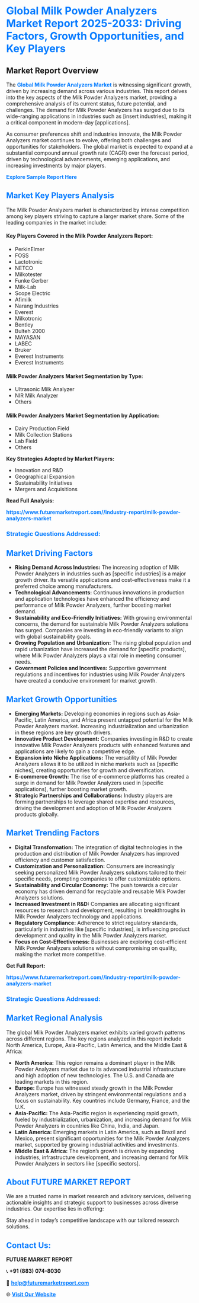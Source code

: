 <h1 style="color: #007BFF;">Global Milk Powder Analyzers Market Report 2025-2033: Driving Factors, Growth Opportunities, and Key Players</h1>

<section id="overview">
<h2>Market Report Overview</h2>
<p>The <a href="https://www.futuremarketreport.com//industry-report/milk-powder-analyzers-market" style="color: #007BFF; text-decoration: none;"><strong>Global Milk Powder Analyzers Market</strong></a> is witnessing significant growth, driven by increasing demand across various industries. This report delves into the key aspects of the Milk Powder Analyzers market, providing a comprehensive analysis of its current status, future potential, and challenges. The demand for Milk Powder Analyzers has surged due to its wide-ranging applications in industries such as [insert industries], making it a critical component in modern-day [applications].</p>
<p>As consumer preferences shift and industries innovate, the Milk Powder Analyzers market continues to evolve, offering both challenges and opportunities for stakeholders. The global market is expected to expand at a substantial compound annual growth rate (CAGR) over the forecast period, driven by technological advancements, emerging applications, and increasing investments by major players.</p>
</section>

<section id="overview">
<p><a href="https://www.futuremarketreport.com//request-sample/reportId=91880" style="color: #007BFF; text-decoration: none;"><strong>Explore Sample Report Here</strong></a></p>
</section>

<section id="key-players">
<h2 style="color: #007BFF;">Market Key Players Analysis</h2>
<p>The Milk Powder Analyzers market is characterized by intense competition among key players striving to capture a larger market share. Some of the leading companies in the market include:</p>
<h4>Key Players Covered in the Milk Powder Analyzers Report:</h4>
<ul><li>PerkinElmer</li><li>FOSS</li><li>Lactotronic</li><li>NETCO</li><li>Milkotester</li><li>Funke Gerber</li><li>Milk-Lab</li><li>Scope Electric</li><li>Afimilk</li><li>Narang Industries</li><li>Everest</li><li>Milkotronic</li><li>Bentley</li><li>Bulteh 2000</li><li>MAYASAN</li><li>LABEC</li><li>Bruker</li><li>Everest Instruments</li><li>Everest Instruments</li></ul>
<h4>Milk Powder Analyzers Market Segmentation by Type:</h4>
<ul><li>Ultrasonic Milk Analyzer</li><li>NIR Milk Analyzer</li><li>Others</li></ul>

<h4>Milk Powder Analyzers Market Segmentation by Application:</h4>
<ul><li>Dairy Production Field</li><li>Milk Collection Stations</li><li>Lab Field</li><li>Others</li></ul>
<p><strong>Key Strategies Adopted by Market Players:</strong></p>
<ul>
<li>Innovation and R&D</li>
<li>Geographical Expansion</li>
<li>Sustainability Initiatives</li>
<li>Mergers and Acquisitions</li>
</ul>
</section>

<section>
<p><strong>Read Full Analysis: </strong></p><a href="https://www.futuremarketreport.com//industry-report/milk-powder-analyzers-market" style="color: #007BFF; text-decoration: none;"><strong>https://www.futuremarketreport.com//industry-report/milk-powder-analyzers-market</strong></a>
<h3 style="color: #007BFF;">Strategic Questions Addressed:</h3>
</section>

<section id="driving-factors">
<h2 style="color: #007BFF;">Market Driving Factors</h2>
<ul>
<li><strong>Rising Demand Across Industries:</strong> The increasing adoption of Milk Powder Analyzers in industries such as [specific industries] is a major growth driver. Its versatile applications and cost-effectiveness make it a preferred choice among manufacturers.</li>
<li><strong>Technological Advancements:</strong> Continuous innovations in production and application technologies have enhanced the efficiency and performance of Milk Powder Analyzers, further boosting market demand.</li>
<li><strong>Sustainability and Eco-Friendly Initiatives:</strong> With growing environmental concerns, the demand for sustainable Milk Powder Analyzers solutions has surged. Companies are investing in eco-friendly variants to align with global sustainability goals.</li>
<li><strong>Growing Population and Urbanization:</strong> The rising global population and rapid urbanization have increased the demand for [specific products], where Milk Powder Analyzers plays a vital role in meeting consumer needs.</li>
<li><strong>Government Policies and Incentives:</strong> Supportive government regulations and incentives for industries using Milk Powder Analyzers have created a conducive environment for market growth.</li>
</ul>
</section>

<section id="growth-opportunities">
<h2 style="color: #007BFF;">Market Growth Opportunities</h2>
<ul>
<li><strong>Emerging Markets:</strong> Developing economies in regions such as Asia-Pacific, Latin America, and Africa present untapped potential for the Milk Powder Analyzers market. Increasing industrialization and urbanization in these regions are key growth drivers.</li>
<li><strong>Innovative Product Development:</strong> Companies investing in R&D to create innovative Milk Powder Analyzers products with enhanced features and applications are likely to gain a competitive edge.</li>
<li><strong>Expansion into Niche Applications:</strong> The versatility of Milk Powder Analyzers allows it to be utilized in niche markets such as [specific niches], creating opportunities for growth and diversification.</li>
<li><strong>E-commerce Growth:</strong> The rise of e-commerce platforms has created a surge in demand for Milk Powder Analyzers used in [specific applications], further boosting market growth.</li>
<li><strong>Strategic Partnerships and Collaborations:</strong> Industry players are forming partnerships to leverage shared expertise and resources, driving the development and adoption of Milk Powder Analyzers products globally.</li>
</ul>
</section>

<section id="trending-factors">
<h2 style="color: #007BFF;">Market Trending Factors</h2>
<ul>
<li><strong>Digital Transformation:</strong> The integration of digital technologies in the production and distribution of Milk Powder Analyzers has improved efficiency and customer satisfaction.</li>
<li><strong>Customization and Personalization:</strong> Consumers are increasingly seeking personalized Milk Powder Analyzers solutions tailored to their specific needs, prompting companies to offer customizable options.</li>
<li><strong>Sustainability and Circular Economy:</strong> The push towards a circular economy has driven demand for recyclable and reusable Milk Powder Analyzers solutions.</li>
<li><strong>Increased Investment in R&D:</strong> Companies are allocating significant resources to research and development, resulting in breakthroughs in Milk Powder Analyzers technology and applications.</li>
<li><strong>Regulatory Compliance:</strong> Adherence to strict regulatory standards, particularly in industries like [specific industries], is influencing product development and quality in the Milk Powder Analyzers market.</li>
<li><strong>Focus on Cost-Effectiveness:</strong> Businesses are exploring cost-efficient Milk Powder Analyzers solutions without compromising on quality, making the market more competitive.</li>
</ul>
</section>

<section>
<p><strong>Get Full Report: </strong></p><a href="https://www.futuremarketreport.com//industry-report/milk-powder-analyzers-market" style="color: #007BFF; text-decoration: none;"><strong>https://www.futuremarketreport.com//industry-report/milk-powder-analyzers-market</strong></a>
<h3 style="color: #007BFF;">Strategic Questions Addressed:</h3>
</section>


<section id="regional-analysis">
<h2 style="color: #007BFF;">Market Regional Analysis</h2>
<p>The global Milk Powder Analyzers market exhibits varied growth patterns across different regions. The key regions analyzed in this report include North America, Europe, Asia-Pacific, Latin America, and the Middle East & Africa:</p>
<ul>
<li><strong>North America:</strong> This region remains a dominant player in the Milk Powder Analyzers market due to its advanced industrial infrastructure and high adoption of new technologies. The U.S. and Canada are leading markets in this region.</li>
<li><strong>Europe:</strong> Europe has witnessed steady growth in the Milk Powder Analyzers market, driven by stringent environmental regulations and a focus on sustainability. Key countries include Germany, France, and the U.K.</li>
<li><strong>Asia-Pacific:</strong> The Asia-Pacific region is experiencing rapid growth, fueled by industrialization, urbanization, and increasing demand for Milk Powder Analyzers in countries like China, India, and Japan.</li>
<li><strong>Latin America:</strong> Emerging markets in Latin America, such as Brazil and Mexico, present significant opportunities for the Milk Powder Analyzers market, supported by growing industrial activities and investments.</li>
<li><strong>Middle East & Africa:</strong> The region’s growth is driven by expanding industries, infrastructure development, and increasing demand for Milk Powder Analyzers in sectors like [specific sectors].</li>
</ul>
</section>

<footer>
<h2 style="color: #007BFF;">About FUTURE MARKET REPORT</h2>
<p>We are a trusted name in market research and advisory services, delivering actionable insights and strategic support to businesses across diverse industries. Our expertise lies in offering:</p>

<p>Stay ahead in today’s competitive landscape with our tailored research solutions.</p>

<h2 style="color: #007BFF;">Contact Us:</h2>
<p><strong>FUTURE MARKET REPORT</strong></p>
<p>📞 <strong>+91 (883) 074-8030</strong></p>
<p>📧 <strong><a href="mailto:help@futuremarketreport.com" style="color: #007BFF;">help@futuremarketreport.com</a></strong></p>
<p>🌐 <strong><a href="https://www.futuremarketreport.com/" style="color: #007BFF;">Visit Our Website</a></strong></p>
</footer>
